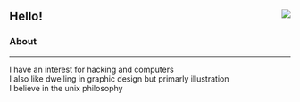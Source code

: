 Hello! <img align=right src="https://komarev.com/ghpvc/?username=mausn1&color=lightgrey"/>
---
### About<br />
***
I have an interest for hacking and computers<br />
I also like dwelling in graphic design but primarly illustration<br />
I believe in the unix philosophy

